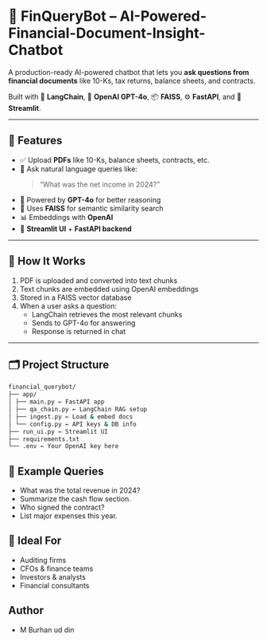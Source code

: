# 💼 FinQueryBot – AI-Powered-Financial-Document-Insight-Chatbot

A production-ready AI-powered chatbot that lets you **ask questions from financial documents** like 10-Ks, tax returns, balance sheets, and contracts.

Built with 🔗 **LangChain**, 🤖 **OpenAI GPT-4o**, 📦 **FAISS**, ⚙️ **FastAPI**, and 💬 **Streamlit**.

---

## 📌 Features

- ✅ Upload **PDFs** like 10-Ks, balance sheets, contracts, etc.
- 💬 Ask natural language queries like:
  > “What was the net income in 2024?”
- 🤖 Powered by **GPT-4o** for better reasoning
- 🧠 Uses **FAISS** for semantic similarity search
- 📊 Embeddings with **OpenAI**
- 🎯 **Streamlit UI** + **FastAPI backend**

---

## 🧠 How It Works

1. PDF is uploaded and converted into text chunks
2. Text chunks are embedded using OpenAI embeddings
3. Stored in a FAISS vector database
4. When a user asks a question:
   - LangChain retrieves the most relevant chunks
   - Sends to GPT-4o for answering
   - Response is returned in chat

---

## 🗂️ Project Structure
```bash
financial_querybot/
├── app/
│ ├── main.py ← FastAPI app
│ ├── qa_chain.py ← LangChain RAG setup
│ ├── ingest.py ← Load & embed docs
│ └── config.py ← API keys & DB info
├── run_ui.py ← Streamlit UI
├── requirements.txt
└── .env ← Your OpenAI key here
```

## 📄 Example Queries
- What was the total revenue in 2024?
- Summarize the cash flow section.
- Who signed the contract?
- List major expenses this year.

## 🏢 Ideal For
- Auditing firms
- CFOs & finance teams
- Investors & analysts
- Financial consultants

## Author
- M Burhan ud din

